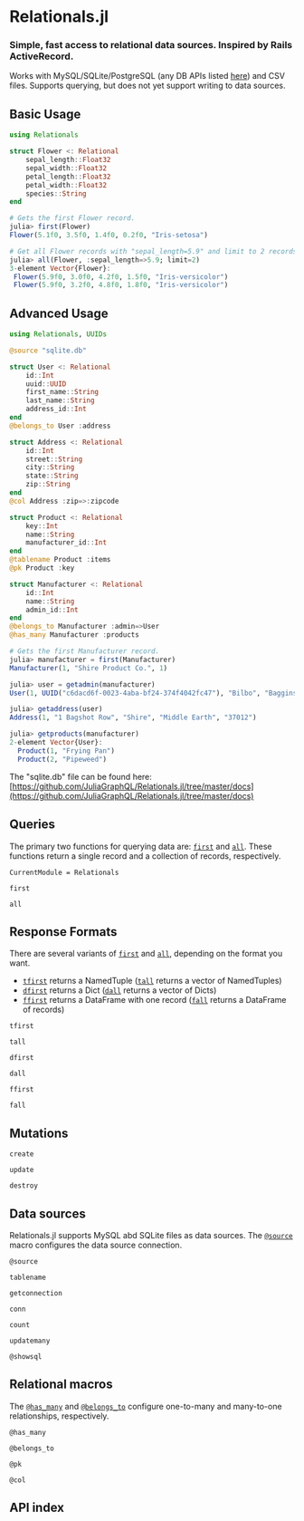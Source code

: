 # Relationals.jl
### Simple, fast access to relational data sources. Inspired by Rails ActiveRecord.

Works with MySQL/SQLite/PostgreSQL (any DB APIs listed [here](https://juliadatabases.org/)) and CSV files. Supports querying, but does not yet support writing to data sources.


## Basic Usage

```julia
using Relationals

struct Flower <: Relational
    sepal_length::Float32
    sepal_width::Float32
    petal_length::Float32
    petal_width::Float32
    species::String
end
```

```julia
# Gets the first Flower record.
julia> first(Flower)
Flower(5.1f0, 3.5f0, 1.4f0, 0.2f0, "Iris-setosa")

# Get all Flower records with "sepal_length=5.9" and limit to 2 records.
julia> all(Flower, :sepal_length=>5.9; limit=2)
3-element Vector{Flower}:
 Flower(5.9f0, 3.0f0, 4.2f0, 1.5f0, "Iris-versicolor")
 Flower(5.9f0, 3.2f0, 4.8f0, 1.8f0, "Iris-versicolor")
```


## Advanced Usage
```julia
using Relationals, UUIDs

@source "sqlite.db"

struct User <: Relational
    id::Int
    uuid::UUID
    first_name::String
    last_name::String
    address_id::Int
end
@belongs_to User :address

struct Address <: Relational
    id::Int
    street::String
    city::String
    state::String
    zip::String
end
@col Address :zip=>:zipcode

struct Product <: Relational
    key::Int
    name::String
    manufacturer_id::Int
end
@tablename Product :items
@pk Product :key

struct Manufacturer <: Relational
    id::Int
    name::String
    admin_id::Int
end
@belongs_to Manufacturer :admin=>User
@has_many Manufacturer :products
```

```julia
# Gets the first Manufacturer record.
julia> manufacturer = first(Manufacturer)
Manufacturer(1, "Shire Product Co.", 1)

julia> user = getadmin(manufacturer)
User(1, UUID("c6dacd6f-0023-4aba-bf24-374f4042fc47"), "Bilbo", "Baggins", 1)

julia> getaddress(user)
Address(1, "1 Bagshot Row", "Shire", "Middle Earth", "37012")

julia> getproducts(manufacturer)
2-element Vector{User}:
  Product(1, "Frying Pan")
  Product(2, "Pipeweed")
```
The "sqlite.db" file can be found here:\
[https://github.com/JuliaGraphQL/Relationals.jl/tree/master/docs](https://github.com/JuliaGraphQL/Relationals.jl/tree/master/docs)


## Queries

The primary two functions for querying data are: [`first`](@ref) and [`all`](@ref). These functions return a single record and a collection of records, respectively.


```@meta
CurrentModule = Relationals
```

```@docs
first
```

```@docs
all
```

## Response Formats

There are several variants of [`first`](@ref) and [`all`](@ref), depending on the format you want. 
* [`tfirst`](@ref) returns a NamedTuple ([`tall`](@ref) returns a vector of NamedTuples)
* [`dfirst`](@ref) returns a Dict ([`dall`](@ref) returns a vector of Dicts)
* [`ffirst`](@ref) returns a DataFrame with one record  ([`fall`](@ref) returns a DataFrame of records)

```@docs
tfirst
```

```@docs
tall
```

```@docs
dfirst
```

```@docs
dall
```

```@docs
ffirst
```

```@docs
fall
```

## Mutations

```@docs
create
```

```@docs
update
```

```@docs
destroy
```

## Data sources

Relationals.jl supports MySQL abd SQLite files as data sources. The [`@source`](@ref) macro configures the data source connection.

```@docs
@source
```

```@docs
tablename
```

```@docs
getconnection
```

```@docs
conn
```

```@docs
count
```

```@docs
updatemany
```

```@docs
@showsql
```

## Relational macros

The [`@has_many`](@ref) and [`@belongs_to`](@ref) configure one-to-many and many-to-one relationships, respectively.

```@docs
@has_many
```

```@docs
@belongs_to
```

```@docs
@pk
```

```@docs
@col
```

## API index

```@index
```